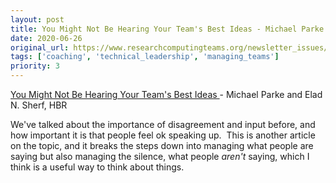 ```yaml
---
layout: post
title: You Might Not Be Hearing Your Team's Best Ideas - Michael Parke and Elad N. Sherf, HBR
date: 2020-06-26
original_url: https://www.researchcomputingteams.org/newsletter_issues/0030
tags: ['coaching', 'technical_leadership', 'managing_teams']
priority: 3
---
```


<!-- markdownlint-disable MD033 -->
<!-- markdownlint-disable MD041 -->
<!-- markdownlint-disable MD049 -->

[You Might Not Be Hearing Your Team's Best Ideas ](https://hbr.org/2020/06/you-might-not-be-hearing-your-teams-best-ideas)- Michael Parke and Elad N. Sherf, HBR

We've talked about the importance of disagreement and input before, and how important it is that people feel ok speaking up.  This is another article on the topic, and it breaks the steps down into managing what people are saying but also managing the silence, what people *aren't* saying, which I think is a useful way to think about things.
